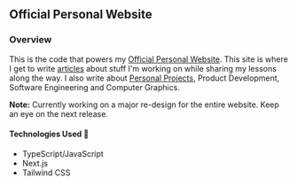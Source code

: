 ## Official Personal Website
### Overview

This is the code that powers my [Official Personal Website](https://ronnielutalo.github.io/blog/). This site is where I get to write [articles](https://ronnielutalo.github.io/blog/) about stuff I'm working on while sharing my lessons along the way. I also write about [Personal Projects](https://ronnielutalo.github.io/projects/), Product Development, Software Engineering and Computer Graphics. 

**Note:** Currently working on a major re-design for the entire website. Keep an eye on the next release. 

#### Technologies Used 🚀
- TypeScript/JavaScript
- Next.js
- Tailwind CSS
